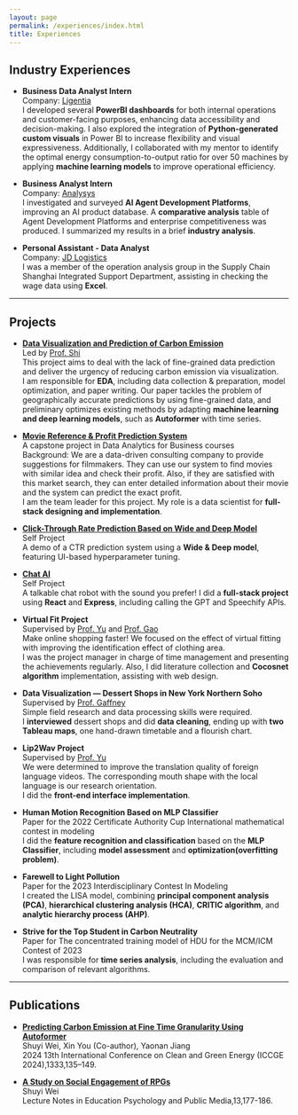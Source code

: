 ```yaml
---
layout: page
permalink: /experiences/index.html
title: Experiences
---
```


## Industry Experiences

- **Business Data Analyst Intern**<br>Company: [Ligentia](https://ligentia.com/)<br>I developed several **PowerBI dashboards** for both internal operations and customer-facing purposes, enhancing data accessibility and decision-making. I also explored the integration of **Python-generated custom visuals** in Power BI to increase flexibility and visual expressiveness. Additionally, I collaborated with my mentor to identify the optimal energy consumption-to-output ratio for over 50 machines by applying **machine learning models** to improve operational efficiency.<br>

- **Business Analyst Intern**<br>Company: [Analysys](https://www.analysys.cn/)<br>I investigated and surveyed **AI Agent Development Platforms**, improving an AI product database. A **comparative analysis** table of Agent Development Platforms and enterprise competitiveness was produced. I summarized my results in a brief **industry analysis**.<br>

- **Personal Assistant - Data Analyst**<br>Company: [JD Logistics](https://www.jdl.com/en/profile)<br>I was a member of the operation analysis group in the Supply Chain Shanghai Integrated Support Department, assisting in checking the wage data using **Excel**.<br>


---


## Projects

- [**Data Visualization and Prediction of Carbon Emission**](https://github.com/EvieWei0720/CO2-Prediction)<br>Led by [Prof. Shi](https://faculty.hdu.edu.cn/jsjxy/sxy2/main.htm)<br>This project aims to deal with the lack of fine-grained data prediction and deliver the urgency of reducing carbon emission via visualization.<br>I am responsible for **EDA**, including data collection & preparation, model optimization, and paper writing. Our paper tackles the problem of geographically accurate predictions by using fine-grained data, and preliminary optimizes existing methods by adapting **machine learning and deep learning models**, such as **Autoformer** with time series.<br>

- [**Movie Reference & Profit Prediction System**](https://huggingface.co/spaces/Evie25/recommendation_system)<br>A capstone project in Data Analytics for Business courses<br>Background: We are a data-driven consulting company to provide suggestions for filmmakers. They can use our system to find movies with similar idea and check their profit. Also, if they are satisfied with this market search, they can enter detailed information about their movie and the system can predict the exact profit.<br>I am the team leader for this project. My role is a data scientist for **full-stack designing and implementation**.<br>

- [**Click-Through Rate Prediction Based on Wide and Deep Model**](https://huggingface.co/spaces/Evie25/CTR_Prediction)<br>Self Project<br>A demo of a CTR prediction system using a **Wide & Deep model**, featuring UI-based hyperparameter tuning.<br>

- [**Chat AI**](https://github.com/EvieWei0720/ChatAI-Sound)<br>Self Project<br>A talkable chat robot with the sound you prefer! I did a **full-stack project** using **React** and **Express**, including calling the GPT and Speechify APIs.<br>
  
- **Virtual Fit Project**<br>Supervised by [Prof. Yu](https://computer.hdu.edu.cn/2021/1217/c6770a140242/page.htm) and [Prof. Gao](https://hz.xidian.edu.cn/info/1286/5200.htm)<br>Make online shopping faster! We focused on the effect of virtual fitting with improving the identification effect of clothing area.<br>I was the project manager in charge of time management and presenting the achievements regularly. Also, I did literature collection and **Cocosnet algorithm** implementation, assisting with web design.<br>

- **Data Visualization — Dessert Shops in New York Northern Soho**<br>Supervised by [Prof. Gaffney](https://www.sps.nyu.edu/homepage/academics/faculty-directory/20072-christopher-t-gaffney.html#about20072)<br>Simple field research and data processing skills were required.<br>I **interviewed** dessert shops and did **data cleaning**, ending up with **two Tableau maps**, one hand-drawn timetable and a flourish chart.<br>

- **Lip2Wav Project**<br>Supervised by [Prof. Yu](https://computer.hdu.edu.cn/2021/1217/c6770a140242/page.htm)<br>We were determined to improve the translation quality of foreign language videos. The corresponding mouth shape with the local language is our research orientation.<br>I did the **front-end interface implementation**.<br>

- **Human Motion Recognition Based on MLP Classifier**<br>Paper for the 2022 Certificate Authority Cup International mathematical contest in modeling<br>I did the **feature recognition and classification** based on the **MLP Classifier**, including **model assessment** and **optimization(overfitting problem)**.<br>

- **Farewell to Light Pollution**<br>Paper for the 2023 Interdisciplinary Contest In Modeling<br>I created the LISA model, combining **principal component analysis (PCA)**, **hierarchical clustering analysis (HCA)**, **CRITIC algorithm**, and **analytic hierarchy process (AHP)**.<br>

- **Strive for the Top Student in Carbon Neutrality**<br>Paper for The concentrated training model of HDU for the MCM/ICM Contest of 2023<br>I was responsible for **time series analysis**, including the evaluation and comparison of relevant algorithms.<br>


---

## Publications

- [**Predicting Carbon Emission at Fine Time Granularity Using Autoformer**](https://link.springer.com/chapter/10.1007/978-981-96-1812-5_13)<br>Shuyi Wei, Xin You (Co-author), Yaonan Jiang<br>2024 13th International Conference on Clean and Green Energy (ICCGE 2024),1333,135–149. <br>

- [**A Study on Social Engagement of RPGs**](https://doi.org/10.54254/2753-7048/13/20230879)<br>Shuyi Wei<br>Lecture Notes in Education Psychology and Public 
Media,13,177-186. <br>


